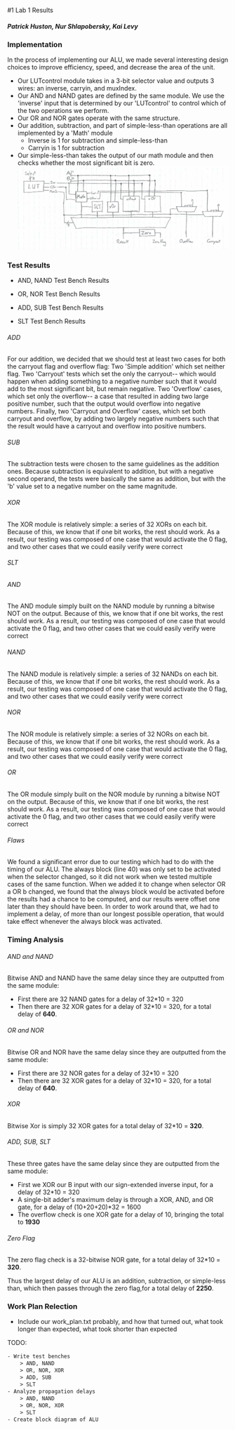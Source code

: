 #1 Lab 1 Results
##### Patrick Huston, Nur Shlapobersky, Kai Levy

### Implementation

In the process of implementing our ALU, we made several interesting design choices to improve efficiency, speed, and decrease the area of the unit.

- Our LUTcontrol module takes in a 3-bit selector value and outputs 3 wires: an inverse, carryin, and muxIndex.
- Our AND and NAND gates are defined by the same module. We use the 'inverse' input that is determined by our 'LUTcontrol' to control which of the two operations we perform.
- Our OR and NOR gates operate with the same structure.
- Our addition, subtraction, and part of simple-less-than operations are all implemented by a 'Math' module
	- Inverse is 1 for subtraction and simple-less-than
	- Carryin is 1 for subtraction
- Our simple-less-than takes the output of our math module and then checks whether the most significant bit is zero.
![A block diagram of our ALU's main components](ALUDiagram.png)

### Test Results

- AND, NAND Test Bench Results

- OR, NOR Test Bench Results

- ADD, SUB Test Bench Results

- SLT Test Bench Results

###### ADD
For our addition, we decided that we should test at least two cases for both the carryout flag and overflow flag: Two 'Simple addition' which set neither flag. Two 'Carryout' tests which set the only the carryout-- which would happen when adding something to a negative number such that it would add to the most significant bit, but remain negative. Two 'Overflow' cases, which set only the overflow-- a case that resulted in adding two large positive number, such that the output would overflow into negative numbers. Finally, two 'Carryout and Overflow' cases, which set both carryout and overflow, by adding two largely negative numbers such that the result would have a carryout and overflow into positive numbers.

###### SUB
The subtraction tests were chosen to the same guidelines as the addition ones. Because subtraction is equivalent to addition, but with a negative second operand, the tests were basically the same as addition, but with the 'b' value set to a negative number on the same magnitude.

###### XOR
The XOR module is relatively simple: a series of 32 XORs on each bit. Because of this, we know that if one bit works, the rest should work. As a result, our testing was composed of one case that would activate the 0 flag, and two other cases that we could easily verify were correct

###### SLT

###### AND
The AND module simply built on the NAND module by running a bitwise NOT on the output. Because of this, we know that if one bit works, the rest should work. As a result, our testing was composed of one case that would activate the 0 flag, and two other cases that we could easily verify were correct

###### NAND
The NAND module is relatively simple: a series of 32 NANDs on each bit. Because of this, we know that if one bit works, the rest should work. As a result, our testing was composed of one case that would activate the 0 flag, and two other cases that we could easily verify were correct

###### NOR
The NOR module is relatively simple: a series of 32 NORs on each bit. Because of this, we know that if one bit works, the rest should work. As a result, our testing was composed of one case that would activate the 0 flag, and two other cases that we could easily verify were correct

###### OR
The OR module simply built on the NOR module by running a bitwise NOT on the output. Because of this, we know that if one bit works, the rest should work. As a result, our testing was composed of one case that would activate the 0 flag, and two other cases that we could easily verify were correct

###### Flaws
We found a significant error due to our testing which had to do with the timing of our ALU. The always block (line 40) was only set to be activated when the selector changed, so it did not work when we tested multiple cases of the same function. When we added it to change when selector OR a OR b changed, we found that the always block would be activated before the results had a chance to be computed, and our results were offset one later than they should have been. In order to work around that, we had to implement a delay, of more than our longest possible operation, that would take effect whenever the always block was activated.

### Timing Analysis

###### AND and NAND
Bitwise AND and NAND have the same delay since they are outputted from the same module:
- First there are 32 NAND gates for a delay of 32*10 = 320
- Then there are 32 XOR gates for a delay of 32*10 = 320, for a total delay of __640__.

###### OR and NOR
Bitwise OR and NOR have the same delay since they are outputted from the same module:
- First there are 32 NOR gates for a delay of 32*10 = 320
- Then there are 32 XOR gates for a delay of 32*10 = 320, for a total delay of __640__.

###### XOR
Bitwise Xor is simply 32 XOR gates for a total delay of 32*10 = __320__.

###### ADD, SUB, SLT
These three gates have the same delay since they are outputted from the same module:
- First we XOR our B input with our sign-extended inverse input, for a delay of 32*10 = 320
- A single-bit adder's maximum delay is through a XOR, AND, and OR gate, for a delay of (10+20+20)*32 = 1600
- The overflow check is one XOR gate for a delay of 10, bringing the total to __1930__

###### Zero Flag
The zero flag check is a 32-bitwise NOR gate, for a total delay of 32*10 = __320__.

Thus the largest delay of our ALU is an addition, subtraction, or simple-less than, which then passes through the zero flag,for a total delay of **2250**.


### Work Plan Relection

- Include our work_plan.txt probably, and how that turned out, what took longer than expected, what took shorter than expected



TODO:

	- Write test benches
		> AND, NAND
		> OR, NOR, XOR
		> ADD, SUB
		> SLT
	- Analyze propagation delays
		> AND, NAND
		> OR, NOR, XOR
		> SLT
	- Create block diagram of ALU
